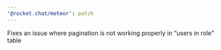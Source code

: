 ```yaml
---
'@rocket.chat/meteor': patch
---
```


Fixes an issue where pagination is not working properly in “users in role” table
